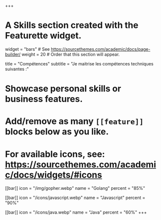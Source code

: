 +++
# A Skills section created with the Featurette widget.
widget = "bars"  # See https://sourcethemes.com/academic/docs/page-builder/
weight = 20  # Order that this section will appear.

title = "Compétences"
subtitle = "Je maitrise les compétences techniques suivantes :"

# Showcase personal skills or business features.
# 
# Add/remove as many `[[feature]]` blocks below as you like.
# 
# For available icons, see: https://sourcethemes.com/academic/docs/widgets/#icons

[[bar]]
	icon = "/img/gopher.webp"
  name = "Golang"
  percent = "85%"

[[bar]]
	icon = "/icons/javascript.webp"
  name = "Javascript"
  percent = "90%"

[[bar]]
	icon = "/icons/java.webp"
  name = "Java"
  percent = "60%"
+++
